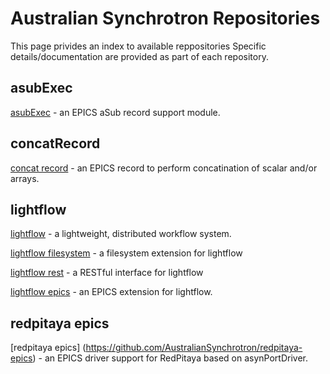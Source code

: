 # Australian Synchrotron Repositories

This page privides an index to available reppositories
Specific details/documentation are provided as part of each repository.


## asubExec

[asubExec](https://github.com/AustralianSynchrotron/asubExec) - an EPICS aSub record support module.

## concatRecord

[concat record](https://github.com/AustralianSynchrotron/concat-record)  - an EPICS record to perform concatination of scalar and/or arrays.
 

## lightflow

[lightflow](https://github.com/AustralianSynchrotron/lightflow)  - a lightweight, distributed workflow system.

[lightflow filesystem](https://github.com/AustralianSynchrotron/lightflow-filesystem) - a filesystem extension for lightflow 

[lightflow rest](https://github.com/AustralianSynchrotron/lightflow-rest)  - a RESTful interface for lightflow 

[lightflow epics](https://github.com/AustralianSynchrotron/lightflow-epics)  - an EPICS extension for lightflow.


## redpitaya epics

[redpitaya epics] (https://github.com/AustralianSynchrotron/redpitaya-epics)  - an EPICS driver support for RedPitaya based on asynPortDriver.


